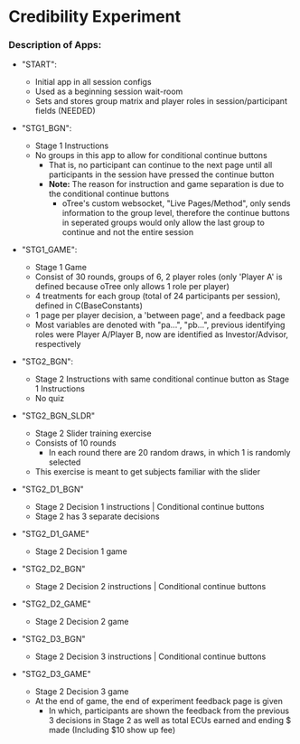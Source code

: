 # Credibility Experiment
### Description of Apps:

- "START":

    - Initial app in all session configs
    - Used as a beginning session wait-room
    - Sets and stores group matrix and player roles in session/participant fields (NEEDED)

- "STG1_BGN":

    - Stage 1 Instructions
    - No groups in this app to allow for conditional continue buttons
      - That is, no participant can continue to the next page until all participants in the session have pressed the continue button
      - **Note:** The reason for instruction and game separation is due to the conditional continue buttons
        - oTree's custom websocket, "Live Pages/Method", only sends information to the group level, therefore the continue buttons in seperated groups would only allow the last group to continue and not the entire session

- "STG1_GAME":

  - Stage 1 Game
  - Consist of 30 rounds, groups of 6, 2 player roles (only 'Player A' is defined because oTree only allows 1 role per player)
  - 4 treatments for each group (total of 24 participants per session), defined in C(BaseConstants)
  - 1 page per player decision, a 'between page', and a feedback page
  - Most variables are denoted with "pa...", "pb...", previous identifying roles were Player A/Player B, now are identified as Investor/Advisor, respectively

- "STG2_BGN":

  - Stage 2 Instructions with same conditional continue button as Stage 1 Instructions
  - No quiz

- "STG2_BGN_SLDR"

  - Stage 2 Slider training exercise
  - Consists of 10 rounds
    - In each round there are 20 random draws, in which 1 is randomly selected
  - This exercise is meant to get subjects familiar with the slider

- "STG2_D1_BGN"

  - Stage 2 Decision 1 instructions | Conditional continue buttons
  - Stage 2 has 3 separate decisions 

- "STG2_D1_GAME"

  - Stage 2 Decision 1 game

- "STG2_D2_BGN"

  - Stage 2 Decision 2 instructions | Conditional continue buttons

- "STG2_D2_GAME"

  - Stage 2 Decision 2 game

- "STG2_D3_BGN"

  - Stage 2 Decision 3 instructions | Conditional continue buttons

- "STG2_D3_GAME"

  - Stage 2 Decision 3 game
  - At the end of game, the end of experiment feedback page is given
    - In which, participants are shown the feedback from the previous 3 decisions in Stage 2 as well as total ECUs earned and ending $ made  (Including $10 show up fee)